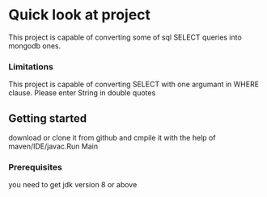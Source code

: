 # Quick look at project
This project is capable of converting some of sql SELECT queries into mongodb ones.
### Limitations
This project is capable of converting SELECT with one argumant in WHERE clause.
Please enter String in double quotes
## Getting started
download or clone it from github and cmpile it with the help of maven/IDE/javac.Run Main

### Prerequisites
you need to get jdk version 8 or above

